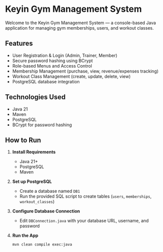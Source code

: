 # Keyin Gym Management System

Welcome to the Keyin Gym Management System — a console-based Java application for managing gym memberships, users, and workout classes.

## Features

- User Registration & Login (Admin, Trainer, Member)
- Secure password hashing using BCrypt
- Role-based Menus and Access Control
- Membership Management (purchase, view, revenue/expenses tracking)
- Workout Class Management (create, update, delete, view)
- PostgreSQL database integration

## Technologies Used

- Java 21
- Maven
- PostgreSQL
- BCrypt for password hashing

## How to Run

1. **Install Requirements**
   - Java 21+
   - PostgreSQL
   - Maven

2. **Set up PostgreSQL**
   - Create a database named `DB1`
   - Run the provided SQL script to create tables (`users`, `memberships`, `workout_classes`)

3. **Configure Database Connection**
   - Edit `DBConnection.java` with your database URL, username, and password

4. **Run the App**
   ```bash
   mvn clean compile exec:java